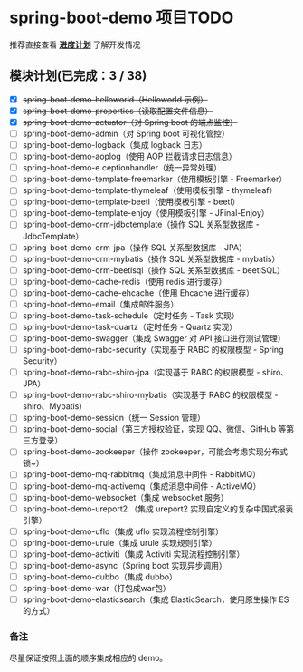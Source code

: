# spring-boot-demo 项目TODO

推荐直接查看 [**进度计划**](https://github.com/xkcoding/spring-boot-demo/projects/1) 了解开发情况

##  模块计划(已完成：3 / 38)

- [x] ~~spring-boot-demo-helloworld（Helloworld 示例）~~
- [x] ~~spring-boot-demo-properties（读取配置文件信息）~~
- [x] ~~spring-boot-demo-actuator（对 Spring boot 的端点监控）~~
- [ ] spring-boot-demo-admin（对 Spring boot 可视化管控）
- [ ] spring-boot-demo-logback（集成 logback 日志）
- [ ] spring-boot-demo-aoplog（使用 AOP 拦截请求日志信息）
- [ ] spring-boot-demo-e ceptionhandler（统一异常处理）
- [ ] spring-boot-demo-template-freemarker（使用模板引擎 - Freemarker）
- [ ] spring-boot-demo-template-thymeleaf（使用模板引擎 - thymeleaf）
- [ ] spring-boot-demo-template-beetl（使用模板引擎 - beetl）
- [ ] spring-boot-demo-template-enjoy（使用模板引擎 - JFinal-Enjoy）
- [ ] spring-boot-demo-orm-jdbctemplate（操作 SQL 关系型数据库 - JdbcTemplate）
- [ ] spring-boot-demo-orm-jpa（操作 SQL 关系型数据库 - JPA）
- [ ] spring-boot-demo-orm-mybatis（操作 SQL 关系型数据库 - mybatis）
- [ ] spring-boot-demo-orm-beetlsql（操作 SQL 关系型数据库 - beetlSQL）
- [ ] spring-boot-demo-cache-redis（使用 redis 进行缓存）
- [ ] spring-boot-demo-cache-ehcache（使用 Ehcache 进行缓存）
- [ ] spring-boot-demo-email（集成邮件服务）
- [ ] spring-boot-demo-task-schedule（定时任务 - Task 实现）
- [ ] spring-boot-demo-task-quartz（定时任务 - Quartz 实现）
- [ ] spring-boot-demo-swagger（集成 Swagger 对 API 接口进行测试管理）
- [ ] spring-boot-demo-rabc-security（实现基于 RABC 的权限模型 - Spring Security）
- [ ] spring-boot-demo-rabc-shiro-jpa（实现基于 RABC 的权限模型 - shiro、JPA）
- [ ] spring-boot-demo-rabc-shiro-mybatis（实现基于 RABC 的权限模型 - shiro、Mybatis）
- [ ] spring-boot-demo-session（统一 Session 管理）
- [ ] spring-boot-demo-social（第三方授权验证，实现 QQ、微信、GitHub 等第三方登录）
- [ ] spring-boot-demo-zookeeper（操作 zookeeper，可能会考虑实现分布式锁~）
- [ ] spring-boot-demo-mq-rabbitmq（集成消息中间件 - RabbitMQ）
- [ ] spring-boot-demo-mq-activemq（集成消息中间件 - ActiveMQ）
- [ ] spring-boot-demo-websocket（集成 websocket 服务）
- [ ] spring-boot-demo-ureport2 （集成 ureport2 实现自定义的复杂中国式报表引擎）
- [ ] spring-boot-demo-uflo（集成  uflo 实现流程控制引擎）
- [ ] spring-boot-demo-urule（集成  urule 实现规则引擎）
- [ ] spring-boot-demo-activiti（集成 Activiti 实现流程控制引擎）
- [ ] spring-boot-demo-async（Spring boot 实现异步调用）
- [ ] spring-boot-demo-dubbo（集成 dubbo）
- [ ] spring-boot-demo-war（打包成war包）
- [ ] spring-boot-demo-elasticsearch（集成 ElasticSearch，使用原生操作 ES 的方式）

### 备注

尽量保证按照上面的顺序集成相应的 demo。